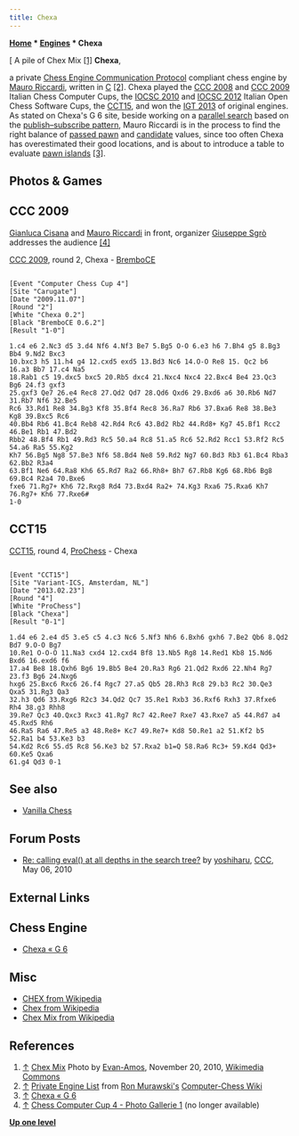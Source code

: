 ```yaml
---
title: Chexa
---
```

**[Home](Home "Home") * [Engines](Engines "Engines") * Chexa**

\[ A pile of Chex Mix <a id="cite-note-1" href="#cite-ref-1">[1]</a>
**Chexa**,

a private [Chess Engine Communication Protocol](Chess_Engine_Communication_Protocol "Chess Engine Communication Protocol") compliant chess engine by [Mauro Riccardi](Mauro_Riccardi "Mauro Riccardi"), written in [C](C "C") <a id="cite-note-2" href="#cite-ref-2">[2]</a>.
Chexa played the [CCC 2008](CCC_2008 "CCC 2008") and [CCC 2009](CCC_2009 "CCC 2009") Italian Chess Computer Cups, the [IOCSC 2010](IOCSC_2010 "IOCSC 2010") and [IOCSC 2012](IOCSC_2012 "IOCSC 2012") Italian Open Chess Software Cups, the [CCT15](CCT15 "CCT15"), and won the [IGT 2013](IGT_2013 "IGT 2013") of original engines.
As stated on Chexa's G 6 site, beside working on a [parallel search](Parallel_Search "Parallel Search") based on the [publish–subscribe pattern](https://en.wikipedia.org/wiki/Publish%E2%80%93subscribe_pattern),
Mauro Riccardi is in the process to find the right balance of [passed pawn](Passed_Pawn "Passed Pawn") and [candidate](Candidate_Passed_Pawn "Candidate Passed Pawn") values, since too often Chexa has overestimated their good locations, and is about to introduce a table to evaluate [pawn islands](Pawn_Islands "Pawn Islands") <a id="cite-note-3" href="#cite-ref-3">[3]</a>.

## Photos & Games

## CCC 2009

[](File:CCC2009ChexaBremboCE.jpg)
[Gianluca Cisana](Gianluca_Cisana "Gianluca Cisana") and [Mauro Riccardi](Mauro_Riccardi "Mauro Riccardi") in front, organizer [Giuseppe Sgrò](index.php?title=Giuseppe_Sgr%C3%B2&action=edit&redlink=1 "Giuseppe Sgrò (page does not exist)") addresses the audience <a id="cite-note-4" href="#cite-ref-4">[4]</a>

[CCC 2009](CCC_2009 "CCC 2009"), round 2, Chexa - [BremboCE](BremboCE "BremboCE")

```

[Event "Computer Chess Cup 4"]
[Site "Carugate"]
[Date "2009.11.07"]
[Round "2"]
[White "Chexa 0.2"]
[Black "BremboCE 0.6.2"]
[Result "1-0"]

1.c4 e6 2.Nc3 d5 3.d4 Nf6 4.Nf3 Be7 5.Bg5 O-O 6.e3 h6 7.Bh4 g5 8.Bg3 Bb4 9.Nd2 Bxc3 
10.bxc3 h5 11.h4 g4 12.cxd5 exd5 13.Bd3 Nc6 14.O-O Re8 15. Qc2 b6 16.a3 Bb7 17.c4 Na5 
18.Rab1 c5 19.dxc5 bxc5 20.Rb5 dxc4 21.Nxc4 Nxc4 22.Bxc4 Be4 23.Qc3 Bg6 24.f3 gxf3 
25.gxf3 Qe7 26.e4 Rec8 27.Qd2 Qd7 28.Qd6 Qxd6 29.Bxd6 a6 30.Rb6 Nd7 31.Rb7 Nf6 32.Be5 
Rc6 33.Rd1 Re8 34.Bg3 Kf8 35.Bf4 Rec8 36.Ra7 Rb6 37.Bxa6 Re8 38.Be3 Kg8 39.Bxc5 Rc6 
40.Bb4 Rb6 41.Bc4 Reb8 42.Rd4 Rc6 43.Bd2 Rb2 44.Rd8+ Kg7 45.Bf1 Rcc2 46.Be1 Rb1 47.Bd2 
Rbb2 48.Bf4 Rb1 49.Rd3 Rc5 50.a4 Rc8 51.a5 Rc6 52.Rd2 Rcc1 53.Rf2 Rc5 54.a6 Ra5 55.Kg2 
Kh7 56.Bg5 Ng8 57.Be3 Nf6 58.Bd4 Ne8 59.Rd2 Ng7 60.Bd3 Rb3 61.Bc4 Rba3 62.Bb2 R3a4 
63.Bf1 Ne6 64.Ra8 Kh6 65.Rd7 Ra2 66.Rh8+ Bh7 67.Rb8 Kg6 68.Rb6 Bg8 69.Bc4 R2a4 70.Bxe6 
fxe6 71.Rg7+ Kh6 72.Rxg8 Rd4 73.Bxd4 Ra2+ 74.Kg3 Rxa6 75.Rxa6 Kh7 76.Rg7+ Kh6 77.Rxe6# 
1-0

```

## CCT15

[CCT15](CCT15 "CCT15"), round 4, [ProChess](ProChess_IT "ProChess IT") - Chexa

```

[Event "CCT15"]
[Site "Variant-ICS, Amsterdam, NL"]
[Date "2013.02.23"]
[Round "4"]
[White "ProChess"]
[Black "Chexa"]
[Result "0-1"]

1.d4 e6 2.e4 d5 3.e5 c5 4.c3 Nc6 5.Nf3 Nh6 6.Bxh6 gxh6 7.Be2 Qb6 8.Qd2 Bd7 9.O-O Bg7 
10.Re1 O-O-O 11.Na3 cxd4 12.cxd4 Bf8 13.Nb5 Rg8 14.Red1 Kb8 15.Nd6 Bxd6 16.exd6 f6 
17.a4 Be8 18.Qxh6 Bg6 19.Bb5 Be4 20.Ra3 Rg6 21.Qd2 Rxd6 22.Nh4 Rg7 23.f3 Bg6 24.Nxg6 
hxg6 25.Bxc6 Rxc6 26.f4 Rgc7 27.a5 Qb5 28.Rh3 Rc8 29.b3 Rc2 30.Qe3 Qxa5 31.Rg3 Qa3 
32.h3 Qd6 33.Rxg6 R2c3 34.Qd2 Qc7 35.Re1 Rxb3 36.Rxf6 Rxh3 37.Rfxe6 Rh4 38.g3 Rhh8 
39.Re7 Qc3 40.Qxc3 Rxc3 41.Rg7 Rc7 42.Ree7 Rxe7 43.Rxe7 a5 44.Rd7 a4 45.Rxd5 Rh6 
46.Ra5 Ra6 47.Re5 a3 48.Re8+ Kc7 49.Re7+ Kd8 50.Re1 a2 51.Kf2 b5 52.Ra1 b4 53.Ke3 b3 
54.Kd2 Rc6 55.d5 Rc8 56.Ke3 b2 57.Rxa2 b1=Q 58.Ra6 Rc3+ 59.Kd4 Qd3+ 60.Ke5 Qxa6 
61.g4 Qd3 0-1

```

## See also

- [Vanilla Chess](Vanilla_Chess "Vanilla Chess")

## Forum Posts

- [Re: calling eval() at all depths in the search tree?](http://www.talkchess.com/forum3/viewtopic.php?f=7&t=34109&start=8) by [yoshiharu](Mauro_Riccardi "Mauro Riccardi"), [CCC](CCC "CCC"), May 06, 2010

## External Links

## Chess Engine

- [Chexa « G 6](http://www.g-sei.org/chexa/)

## Misc

- [CHEX from Wikipedia](https://en.wikipedia.org/wiki/CHEX)
- [Chex from Wikipedia](https://en.wikipedia.org/wiki/Chex)
- [Chex Mix from Wikipedia](https://en.wikipedia.org/wiki/Chex_Mix)

## References

1. <a id="cite-ref-1" href="#cite-note-1">↑</a> [Chex Mix](https://en.wikipedia.org/wiki/Chex_Mix) Photo by [Evan-Amos](https://commons.wikimedia.org/wiki/User:Evan-Amos), November 20, 2010, [Wikimedia Commons](https://en.wikipedia.org/wiki/Wikimedia_Commons)
1. <a id="cite-ref-2" href="#cite-note-2">↑</a> [Private Engine List](http://computer-chess.org/doku.php?id=computer_chess:wiki:lists:private_engine_list) from [Ron Murawski's](Ron_Murawski "Ron Murawski") [Computer-Chess Wiki](http://computer-chess.org/doku.php?id=home)
1. <a id="cite-ref-3" href="#cite-note-3">↑</a> [Chexa « G 6](http://www.g-sei.org/chexa/)
1. <a id="cite-ref-4" href="#cite-note-4">↑</a> [Chess Computer Cup 4 - Photo Gallerie 1](http://www.scaccomasco.com/foto/2009/CCC4-7_nov/album/index.html) (no longer available)

**[Up one level](Engines "Engines")**

